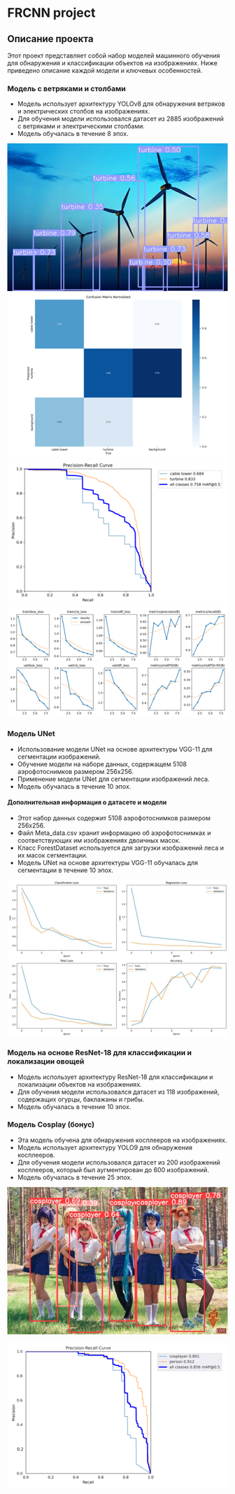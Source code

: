 # FRCNN project

## Описание проекта

Этот проект представляет собой набор моделей машинного обучения для обнаружения и классификации объектов на изображениях. Ниже приведено описание каждой модели и ключевых особенностей.

### Модель с ветряками и столбами

- Модель использует архитектуру YOLOv8 для обнаружения ветряков и электрических столбов на изображениях.
- Для обучения модели использовался датасет из 2885 изображений с ветряками и электрическими столбами.
- Модель обучалась в течение 8 эпох.

![Примеры изображений с обнаруженными ветряками](images/yolo_results/img2.jpg)
![Нормализованная матрица ошибок](images/yolo_results/confusion_matrix_normalized.png)
![Precision-Recall график](images/yolo_results/PR_curve.png)
![График результатов](images/yolo_results/results.png)

### Модель UNet

- Использование модели UNet на основе архитектуры VGG-11 для сегментации изображений.
- Обучение модели на наборе данных, содержащем 5108 аэрофотоснимков размером 256x256.
- Применение модели UNet для сегментации изображений леса.
- Модель обучалась в течение 10 эпох.

#### Дополнительная информация о датасете и модели

- Этот набор данных содержит 5108 аэрофотоснимков размером 256x256.
- Файл Meta_data.csv хранит информацию об аэрофотоснимках и соответствующих им изображениях двоичных масок.
- Класс ForestDataset используется для загрузки изображений леса и их масок сегментации.
- Модель UNet на основе архитектуры VGG-11 обучалась для сегментации в течение 10 эпох.

![Графики потерь и метрик](images/forest/losses_and_metrics.jpg)


### Модель на основе ResNet-18 для классификации и локализации овощей

- Модель использует архитектуру ResNet-18 для классификации и локализации объектов на изображениях.
- Для обучения модели использовался датасет из 118 изображений, содержащих огурцы, баклажаны и грибы.
- Модель обучалась в течение 10 эпох.

### Модель Cosplay (бонус)

- Эта модель обучена для обнаружения косплееров на изображениях.
- Модель использует архитектуру YOLO9 для обнаружения косплееров.
- Для обучения модели использовался датасет из 200 изображений косплееров, который был аугментирован до 600 изображений.
- Модель обучалась в течение 25 эпох.

![Примеры изображений с обнаруженными косплеерами](images/exp4/img2.jpg)

![Precision-Recall график](images/exp4/PR_curve.png)